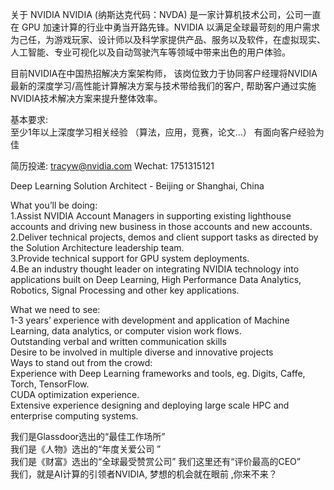 关于 NVIDIA
NVIDIA (纳斯达克代码：NVDA) 是一家计算机技术公司，公司一直在 GPU 加速计算的行业中勇当开路先锋。NVIDIA 以满足全球最苛刻的用户需求为己任，为游戏玩家、设计师以及科学家提供产品、服务以及软件，在虚拟现实、人工智能、专业可视化以及自动驾驶汽车等领域中带来出色的用户体验。  

目前NVIDIA在中国热招解决方案架构师， 该岗位致力于协同客户经理将NVIDIA最新的深度学习/高性能计算解决方案与技术带给我们的客户, 帮助客户通过实施NVIDIA技术解决方案来提升整体效率。

基本要求:  
至少1年以上深度学习相关经验 （算法，应用，竞赛，论文…）   有面向客户经验为佳

简历投递: tracyw@nvidia.com             Wechat: 1751315121

Deep Learning Solution Architect - Beijing or Shanghai, China

What you’ll be doing:  
1.Assist NVIDIA Account Managers in supporting existing lighthouse accounts and driving new business in those accounts and new accounts.  
2.Deliver technical projects, demos and client support tasks as directed by the Solution Architecture leadership team.  
3.Provide technical support for GPU system deployments.  
4.Be an industry thought leader on integrating NVIDIA technology into applications built on Deep Learning, High Performance Data Analytics, Robotics, Signal Processing and other key applications.  

What we need to see:  
1-3 years’ experience with development and application of Machine Learning, data analytics, or computer vision work flows.  
Outstanding verbal and written communication skills  
Desire to be involved in multiple diverse and innovative projects  
Ways to stand out from the crowd:  
Experience with Deep Learning frameworks and tools, eg. Digits, Caffe, Torch, TensorFlow.  
CUDA optimization experience.  
Extensive experience designing and deploying large scale HPC and enterprise computing systems.  


我们是Glassdoor选出的“最佳工作场所”   
我们是《人物》选出的“年度关爱公司 ”   
我们是《财富》选出的“全球最受赞赏公司” 我们这里还有“评价最高的CEO”   
我们，就是AI计算的引领者NVIDIA, 梦想的机会就在眼前 ,你来不来？  

